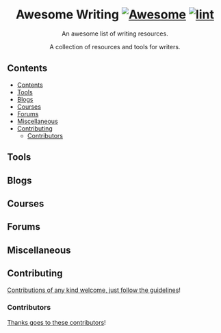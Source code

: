 <div align="center">

<!-- title -->

<!--lint ignore no-dead-urls-->

# Awesome Writing [![Awesome](https://awesome.re/badge.svg)](https://awesome.re) [![lint](https://github.com/armstrongl/awesome-krita/actions/workflows/lint.yaml/badge.svg)](https://github.com/armstrongl/awesome-krita/actions/workflows/lint.yaml)

<!-- subtitle -->

An awesome list of writing resources.

<!-- image -->


<!-- description -->

A collection of resources and tools for writers.

</div>

<!-- TOC -->

## Contents

- [Contents](#contents)
- [Tools](#tools)
- [Blogs](#blogs)
- [Courses](#courses)
- [Forums](#forums)
- [Miscellaneous](#miscellaneous)
- [Contributing](#contributing)
  - [Contributors](#contributors)

<!-- CONTENT -->

## Tools


## Blogs



## Courses


## Forums



## Miscellaneous




<!-- END CONTENT -->


## Contributing

[Contributions of any kind welcome, just follow the guidelines](contributing.md)!

### Contributors

[Thanks goes to these contributors](https://github.com/armstrongl/awesome-writing/graphs/contributors)!

